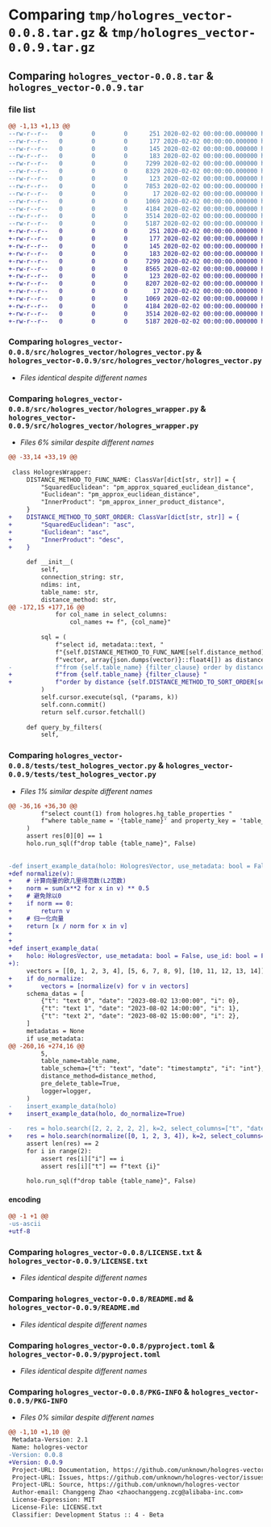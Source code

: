 # Comparing `tmp/hologres_vector-0.0.8.tar.gz` & `tmp/hologres_vector-0.0.9.tar.gz`

## Comparing `hologres_vector-0.0.8.tar` & `hologres_vector-0.0.9.tar`

### file list

```diff
@@ -1,13 +1,13 @@
--rw-r--r--   0        0        0      251 2020-02-02 00:00:00.000000 hologres_vector-0.0.8/Develop.md
--rw-r--r--   0        0        0      177 2020-02-02 00:00:00.000000 hologres_vector-0.0.8/env.sh
--rw-r--r--   0        0        0      145 2020-02-02 00:00:00.000000 hologres_vector-0.0.8/src/hologres_vector/__about__.py
--rw-r--r--   0        0        0      183 2020-02-02 00:00:00.000000 hologres_vector-0.0.8/src/hologres_vector/__init__.py
--rw-r--r--   0        0        0     7299 2020-02-02 00:00:00.000000 hologres_vector-0.0.8/src/hologres_vector/hologres_vector.py
--rw-r--r--   0        0        0     8329 2020-02-02 00:00:00.000000 hologres_vector-0.0.8/src/hologres_vector/hologres_wrapper.py
--rw-r--r--   0        0        0      123 2020-02-02 00:00:00.000000 hologres_vector-0.0.8/tests/__init__.py
--rw-r--r--   0        0        0     7853 2020-02-02 00:00:00.000000 hologres_vector-0.0.8/tests/test_hologres_vector.py
--rw-r--r--   0        0        0       17 2020-02-02 00:00:00.000000 hologres_vector-0.0.8/.gitignore
--rw-r--r--   0        0        0     1069 2020-02-02 00:00:00.000000 hologres_vector-0.0.8/LICENSE.txt
--rw-r--r--   0        0        0     4184 2020-02-02 00:00:00.000000 hologres_vector-0.0.8/README.md
--rw-r--r--   0        0        0     3514 2020-02-02 00:00:00.000000 hologres_vector-0.0.8/pyproject.toml
--rw-r--r--   0        0        0     5187 2020-02-02 00:00:00.000000 hologres_vector-0.0.8/PKG-INFO
+-rw-r--r--   0        0        0      251 2020-02-02 00:00:00.000000 hologres_vector-0.0.9/Develop.md
+-rw-r--r--   0        0        0      177 2020-02-02 00:00:00.000000 hologres_vector-0.0.9/env.sh
+-rw-r--r--   0        0        0      145 2020-02-02 00:00:00.000000 hologres_vector-0.0.9/src/hologres_vector/__about__.py
+-rw-r--r--   0        0        0      183 2020-02-02 00:00:00.000000 hologres_vector-0.0.9/src/hologres_vector/__init__.py
+-rw-r--r--   0        0        0     7299 2020-02-02 00:00:00.000000 hologres_vector-0.0.9/src/hologres_vector/hologres_vector.py
+-rw-r--r--   0        0        0     8565 2020-02-02 00:00:00.000000 hologres_vector-0.0.9/src/hologres_vector/hologres_wrapper.py
+-rw-r--r--   0        0        0      123 2020-02-02 00:00:00.000000 hologres_vector-0.0.9/tests/__init__.py
+-rw-r--r--   0        0        0     8207 2020-02-02 00:00:00.000000 hologres_vector-0.0.9/tests/test_hologres_vector.py
+-rw-r--r--   0        0        0       17 2020-02-02 00:00:00.000000 hologres_vector-0.0.9/.gitignore
+-rw-r--r--   0        0        0     1069 2020-02-02 00:00:00.000000 hologres_vector-0.0.9/LICENSE.txt
+-rw-r--r--   0        0        0     4184 2020-02-02 00:00:00.000000 hologres_vector-0.0.9/README.md
+-rw-r--r--   0        0        0     3514 2020-02-02 00:00:00.000000 hologres_vector-0.0.9/pyproject.toml
+-rw-r--r--   0        0        0     5187 2020-02-02 00:00:00.000000 hologres_vector-0.0.9/PKG-INFO
```

### Comparing `hologres_vector-0.0.8/src/hologres_vector/hologres_vector.py` & `hologres_vector-0.0.9/src/hologres_vector/hologres_vector.py`

 * *Files identical despite different names*

### Comparing `hologres_vector-0.0.8/src/hologres_vector/hologres_wrapper.py` & `hologres_vector-0.0.9/src/hologres_vector/hologres_wrapper.py`

 * *Files 6% similar despite different names*

```diff
@@ -33,14 +33,19 @@
 
 class HologresWrapper:
     DISTANCE_METHOD_TO_FUNC_NAME: ClassVar[dict[str, str]] = {
         "SquaredEuclidean": "pm_approx_squared_euclidean_distance",
         "Euclidean": "pm_approx_euclidean_distance",
         "InnerProduct": "pm_approx_inner_product_distance",
     }
+    DISTANCE_METHOD_TO_SORT_ORDER: ClassVar[dict[str, str]] = {
+        "SquaredEuclidean": "asc",
+        "Euclidean": "asc",
+        "InnerProduct": "desc",
+    }
 
     def __init__(
         self,
         connection_string: str,
         ndims: int,
         table_name: str,
         distance_method: str,
@@ -172,15 +177,16 @@
             for col_name in select_columns:
                 col_names += f", {col_name}"
 
         sql = (
             f"select id, metadata::text, "
             f"{self.DISTANCE_METHOD_TO_FUNC_NAME[self.distance_method]}("
             f"vector, array{json.dumps(vector)}::float4[]) as distance {col_names} "
-            f"from {self.table_name} {filter_clause} order by distance asc limit %s;"
+            f"from {self.table_name} {filter_clause} "
+            f"order by distance {self.DISTANCE_METHOD_TO_SORT_ORDER[self.distance_method]} limit %s;"
         )
         self.cursor.execute(sql, (*params, k))
         self.conn.commit()
         return self.cursor.fetchall()
 
     def query_by_filters(
         self,
```

### Comparing `hologres_vector-0.0.8/tests/test_hologres_vector.py` & `hologres_vector-0.0.9/tests/test_hologres_vector.py`

 * *Files 1% similar despite different names*

```diff
@@ -36,16 +36,30 @@
         f"select count(1) from hologres.hg_table_properties "
         f"where table_name = '{table_name}' and property_key = 'table_id'"
     )
     assert res[0][0] == 1
     holo.run_sql(f"drop table {table_name}", False)
 
 
-def insert_example_data(holo: HologresVector, use_metadata: bool = False, use_id: bool = False):
+def normalize(v):
+    # 计算向量的欧几里得范数(L2范数)
+    norm = sum(x**2 for x in v) ** 0.5
+    # 避免除以0
+    if norm == 0:
+        return v
+    # 归一化向量
+    return [x / norm for x in v]
+
+
+def insert_example_data(
+    holo: HologresVector, use_metadata: bool = False, use_id: bool = False, do_normalize: bool = False
+):
     vectors = [[0, 1, 2, 3, 4], [5, 6, 7, 8, 9], [10, 11, 12, 13, 14]]
+    if do_normalize:
+        vectors = [normalize(v) for v in vectors]
     schema_datas = [
         {"t": "text 0", "date": "2023-08-02 13:00:00", "i": 0},
         {"t": "text 1", "date": "2023-08-02 14:00:00", "i": 1},
         {"t": "text 2", "date": "2023-08-02 15:00:00", "i": 2},
     ]
     metadatas = None
     if use_metadata:
@@ -260,16 +274,16 @@
         5,
         table_name=table_name,
         table_schema={"t": "text", "date": "timestamptz", "i": "int"},
         distance_method=distance_method,
         pre_delete_table=True,
         logger=logger,
     )
-    insert_example_data(holo)
+    insert_example_data(holo, do_normalize=True)
 
-    res = holo.search([2, 2, 2, 2, 2], k=2, select_columns=["t", "date", "i"])
+    res = holo.search(normalize([0, 1, 2, 3, 4]), k=2, select_columns=["t", "date", "i"])
     assert len(res) == 2
     for i in range(2):
         assert res[i]["i"] == i
         assert res[i]["t"] == f"text {i}"
 
     holo.run_sql(f"drop table {table_name}", False)
```

#### encoding

```diff
@@ -1 +1 @@
-us-ascii
+utf-8
```

### Comparing `hologres_vector-0.0.8/LICENSE.txt` & `hologres_vector-0.0.9/LICENSE.txt`

 * *Files identical despite different names*

### Comparing `hologres_vector-0.0.8/README.md` & `hologres_vector-0.0.9/README.md`

 * *Files identical despite different names*

### Comparing `hologres_vector-0.0.8/pyproject.toml` & `hologres_vector-0.0.9/pyproject.toml`

 * *Files identical despite different names*

### Comparing `hologres_vector-0.0.8/PKG-INFO` & `hologres_vector-0.0.9/PKG-INFO`

 * *Files 0% similar despite different names*

```diff
@@ -1,10 +1,10 @@
 Metadata-Version: 2.1
 Name: hologres-vector
-Version: 0.0.8
+Version: 0.0.9
 Project-URL: Documentation, https://github.com/unknown/hologres-vector#readme
 Project-URL: Issues, https://github.com/unknown/hologres-vector/issues
 Project-URL: Source, https://github.com/unknown/hologres-vector
 Author-email: Changgeng Zhao <zhaochanggeng.zcg@alibaba-inc.com>
 License-Expression: MIT
 License-File: LICENSE.txt
 Classifier: Development Status :: 4 - Beta
```

